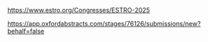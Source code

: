 https://www.estro.org/Congresses/ESTRO-2025

https://app.oxfordabstracts.com/stages/76126/submissions/new?behalf=false
